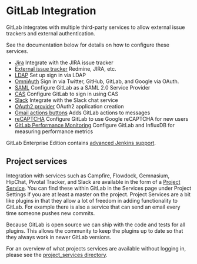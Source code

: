 # GitLab Integration

GitLab integrates with multiple third-party services to allow external issue
trackers and external authentication.

See the documentation below for details on how to configure these services.

- [Jira](jira.md) Integrate with the JIRA issue tracker
- [External issue tracker](external-issue-tracker.md) Redmine, JIRA, etc.
- [LDAP](ldap.md) Set up sign in via LDAP
- [OmniAuth](omniauth.md) Sign in via Twitter, GitHub, GitLab, and Google via OAuth.
- [SAML](saml.md) Configure GitLab as a SAML 2.0 Service Provider
- [CAS](cas.md) Configure GitLab to sign in using CAS
- [Slack](slack.md) Integrate with the Slack chat service
- [OAuth2 provider](oauth_provider.md) OAuth2 application creation
- [Gmail actions buttons](gmail_action_buttons_for_gitlab.md) Adds GitLab actions to messages
- [reCAPTCHA](recaptcha.md) Configure GitLab to use Google reCAPTCHA for new users
- [GitLab Performance Monitoring](metrics/introduction.md) Configure GitLab and InfluxDB for measuring performance metrics

GitLab Enterprise Edition contains [advanced Jenkins support][jenkins].

## Project services

Integration with services such as Campfire, Flowdock, Gemnasium, HipChat,
Pivotal Tracker, and Slack are available in the form of a [Project Service][].
You can find these within GitLab in the Services page under Project Settings if
you are at least a master on the project.
Project Services are a bit like plugins in that they allow a lot of freedom in
adding functionality to GitLab. For example there is also a service that can
send an email every time someone pushes new commits.

Because GitLab is open source we can ship with the code and tests for all
plugins. This allows the community to keep the plugins up to date so that they
always work in newer GitLab versions.

For an overview of what projects services are available without logging in,
please see the [project_services directory][projects-code].

[jenkins]: http://doc.gitlab.com/ee/integration/jenkins.html
[Project Service]: ../project_services/project_services.md
[projects-code]: https://gitlab.com/gitlab-org/gitlab-ce/tree/master/app/models/project_services
